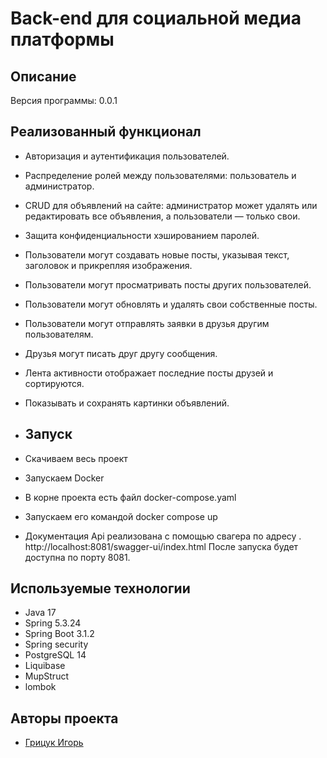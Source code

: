<h1>Back-end для социальной медиа платформы</h1>

## Описание
Версия программы: 0.0.1




## Реализованный функционал

- Авторизация и аутентификация пользователей.
- Распределение ролей между пользователями: пользователь и администратор.
- CRUD для объявлений на сайте: администратор может удалять или редактировать все объявления, а пользователи — только свои.
- Защита конфиденциальности хэшированием паролей.
- Пользователи могут создавать новые посты, указывая текст, заголовок и прикрепляя изображения.
- Пользователи могут просматривать посты других пользователей.
- Пользователи могут обновлять и удалять свои собственные посты.
- Пользователи могут отправлять заявки в друзья другим пользователям.
- Друзья могут писать друг другу сообщения.
- Лента активности отображает последние посты друзей и сортируются.
- Показывать и сохранять картинки объявлений.
- ## Запуск


- Скачиваем весь проект
- Запускаем Docker
- В корне проекта есть файл docker-compose.yaml
- Запускаем его командой docker compose up
- Документация Api реализована с помощью свагера по адресу . http://localhost:8081/swagger-ui/index.html
  После запуска будет доступна по порту 8081.



## Используемые технологии

- Java 17
- Spring 5.3.24
- Spring Boot 3.1.2
- Spring security
- PostgreSQL 14
- Liquibase
- MupStruct
- lombok

## Авторы проекта


- <a  href="https://github.com/igr76">Грицук Игорь</a>


